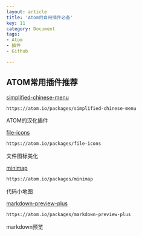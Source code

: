 ```yaml
---
layout: article
title: 'Atom的自用插件必备'
key: 11
category: Document
tags:
- Atom
- 插件
- Github

---
```


## ATOM常用插件推荐

[simplified-chinese-menu](https://atom.io/packages/simplified-chinese-menu)

```bash
https://atom.io/packages/simplified-chinese-menu
```
ATOM的汉化插件

[file-icons](https://atom.io/packages/file-icons)

```bash
https://atom.io/packages/file-icons
```
文件图标美化

[minimap](https://atom.io/packages/minimap)

```bash
https://atom.io/packages/minimap
```
代码小地图

[markdown-preview-plus](https://atom.io/packages/markdown-preview-plus)

```bash
https://atom.io/packages/markdown-preview-plus
```
markdown预览
